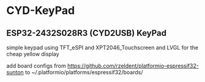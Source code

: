 # CYD-KeyPad

## ESP32-2432S028R3 (CYD2USB) KeyPad 
simple keypad using TFT_eSPI and XPT2046_Touchscreen and LVGL for the cheap yellow display

add board configs from https://github.com/rzeldent/platformio-espressif32-sunton to 
~/.platformio/platforms/espressif32/boards/
